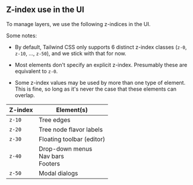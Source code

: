 ## Z-index use in the UI

To manage layers, we use the following z-indices in the UI.

Some notes:

- By default, Tailwind CSS only supports 6 distinct z-index classes
  (`z-0`, `z-10`, ..., `z-50`), and we stick with that for now.

- Most elements don't specify an explicit z-index. Presumably these
  are equivalent to `z-0`.

- Some z-index values may be used by more than one type of element.
  This is fine, so long as it's never the case that these elements can
  overlap.

| Z-index | Element(s)                               |
| ------- | ---------------------------------------- |
| `z-10`  | Tree edges                               |
| `z-20`  | Tree node flavor labels                  |
| `z-30`  | Floating toolbar (editor)                |
| `z-40`  | Drop-down menus<br/>Nav bars<br/>Footers |
| `z-50`  | Modal dialogs                            |
